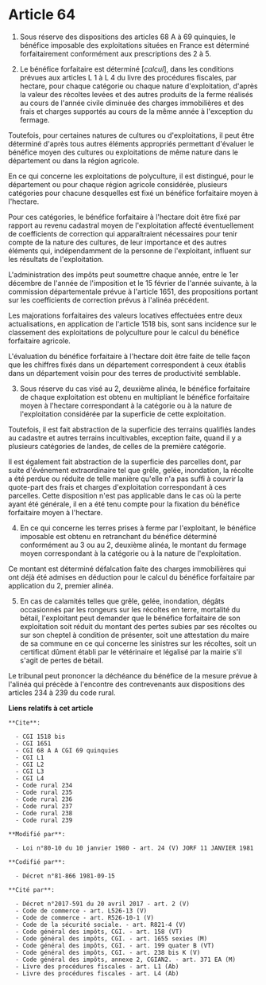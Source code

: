 # Article 64

1. Sous réserve des dispositions des articles 68 A à 69 quinquies, le bénéfice imposable des exploitations situées en France
est déterminé forfaitairement conformément aux prescriptions des 2 à 5.

2. Le bénéfice forfaitaire est déterminé [*calcul*], dans les conditions prévues aux articles L 1 à L 4 du livre des
procédures fiscales, par hectare, pour chaque catégorie ou chaque nature d'exploitation, d'après la valeur des récoltes
levées et des autres produits de la ferme réalisés au cours de l'année civile diminuée des charges immobilières et des frais
et charges supportés au cours de la même année à l'exception du fermage.

Toutefois, pour certaines natures de cultures ou d'exploitations, il peut être déterminé d'après tous autres éléments
appropriés permettant d'évaluer le bénéfice moyen des cultures ou exploitations de même nature dans le département ou dans la
région agricole.

En ce qui concerne les exploitations de polyculture, il est distingué, pour le département ou pour chaque région agricole
considérée, plusieurs catégories pour chacune desquelles est fixé un bénéfice forfaitaire moyen à l'hectare.

Pour ces catégories, le bénéfice forfaitaire à l'hectare doit être fixé par rapport au revenu cadastral moyen de
l'exploitation affecté éventuellement de coefficients de correction qui apparaîtraient nécessaires pour tenir compte de la
nature des cultures, de leur importance et des autres éléments qui, indépendamment de la personne de l'exploitant, influent
sur les résultats de l'exploitation.

L'administration des impôts peut soumettre chaque année, entre le 1er décembre de l'année de l'imposition et le 15 février de
l'année suivante, à la commission départementale prévue à l'article 1651, des propositions portant sur les coefficients de
correction prévus à l'alinéa précédent.

Les majorations forfaitaires des valeurs locatives effectuées entre deux actualisations, en application de l'article 1518
bis, sont sans incidence sur le classement des exploitations de polyculture pour le calcul du bénéfice forfaitaire agricole.

L'évaluation du bénéfice forfaitaire à l'hectare doit être faite de telle façon que les chiffres fixés dans un département
correspondent à ceux établis dans un département voisin pour des terres de productivité semblable.

3. Sous réserve du cas visé au 2, deuxième alinéa, le bénéfice forfaitaire de chaque exploitation est obtenu en multipliant
le bénéfice forfaitaire moyen à l'hectare correspondant à la catégorie ou à la nature de l'exploitation considérée par la
superficie de cette exploitation.

Toutefois, il est fait abstraction de la superficie des terrains qualifiés landes au cadastre et autres terrains
incultivables, exception faite, quand il y a plusieurs catégories de landes, de celles de la première catégorie.

Il est également fait abstraction de la superficie des parcelles dont, par suite d'événement extraordinaire tel que grêle,
gelée, inondation, la récolte a été perdue ou réduite de telle manière qu'elle n'a pas suffi à couvrir la quote-part des
frais et charges d'exploitation correspondant à ces parcelles. Cette disposition n'est pas applicable dans le cas où la perte
ayant été générale, il en a été tenu compte pour la fixation du bénéfice forfaitaire moyen à l'hectare.

4. En ce qui concerne les terres prises à ferme par l'exploitant, le bénéfice imposable est obtenu en retranchant du bénéfice
déterminé conformément au 3 ou au 2, deuxième alinéa, le montant du fermage moyen correspondant à la catégorie ou à la nature
de l'exploitation.

Ce montant est déterminé défalcation faite des charges immobilières qui ont déjà été admises en déduction pour le calcul du
bénéfice forfaitaire par application du 2, premier alinéa.

5. En cas de calamités telles que grêle, gelée, inondation, dégâts occasionnés par les rongeurs sur les récoltes en terre,
mortalité du bétail, l'exploitant peut demander que le bénéfice forfaitaire de son exploitation soit réduit du montant des
pertes subies par ses récoltes ou sur son cheptel à condition de présenter, soit une attestation du maire de sa commune en ce
qui concerne les sinistres sur les récoltes, soit un certificat dûment établi par le vétérinaire et légalisé par la mairie
s'il s'agit de pertes de bétail.

Le tribunal peut prononcer la déchéance du bénéfice de la mesure prévue à l'alinéa qui précède à l'encontre des contrevenants
aux dispositions des articles 234 à 239 du code rural.

**Liens relatifs à cet article**

	**Cite**:

	  - CGI 1518 bis
	  - CGI 1651
	  - CGI 68 A A CGI 69 quinquies
	  - CGI L1
	  - CGI L2
	  - CGI L3
	  - CGI L4
	  - Code rural 234
	  - Code rural 235
	  - Code rural 236
	  - Code rural 237
	  - Code rural 238
	  - Code rural 239

	**Modifié par**:

	  - Loi n°80-10 du 10 janvier 1980 - art. 24 (V) JORF 11 JANVIER 1981

	**Codifié par**:

	  - Décret n°81-866 1981-09-15

	**Cité par**:

	  - Décret n°2017-591 du 20 avril 2017 - art. 2 (V)
	  - Code de commerce - art. L526-13 (V)
	  - Code de commerce - art. R526-10-1 (V)
	  - Code de la sécurité sociale. - art. R821-4 (V)
	  - Code général des impôts, CGI. - art. 158 (VT)
	  - Code général des impôts, CGI. - art. 1655 sexies (M)
	  - Code général des impôts, CGI. - art. 199 quater B (VT)
	  - Code général des impôts, CGI. - art. 238 bis K (V)
	  - Code général des impôts, annexe 2, CGIAN2. - art. 371 EA (M)
	  - Livre des procédures fiscales - art. L1 (Ab)
	  - Livre des procédures fiscales - art. L4 (Ab)
